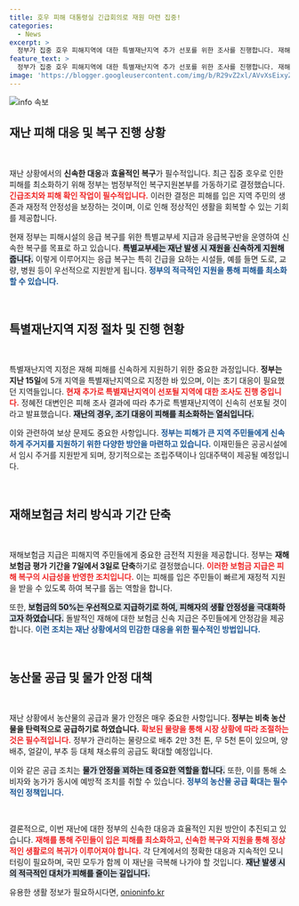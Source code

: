 ```yaml
---
title: 호우 피해 대통령실 긴급회의로 재원 마련 집중!
categories:
  - News
excerpt: >
  정부가 집중 호우 피해지역에 대한 특별재난지역 추가 선포를 위한 조사를 진행합니다. 재해보험금 평가 기간은 기존 7일에서 단축된 3일로 줄어져 신속한 지원을 약속합니다.
feature_text: >
  정부가 집중 호우 피해지역에 대한 특별재난지역 추가 선포를 위한 조사를 진행합니다. 재해보험금 평가 기간은 기존 7일에서 단축된 3일로 줄어져 신속한 지원을 약속합니다.
image: 'https://blogger.googleusercontent.com/img/b/R29vZ2xl/AVvXsEixyZcFfHzMRdzZMjFBmAUKJYCLCGyLL1o632UiGVXcaFdKo_bkvkuCioo0uUKlGfBVcT3P84aROyZIXSBEx3Aw5nCQ3pTgDom1WDC4m8eifvWiAmWEEVb4x6G_l8C0QH225ldMjyaFvpxGEBGNO37VmDTDMHGhJPq73UglMfDca1-0aw/s1600/blogspot.png'
---
```


<p><img src="https://blogger.googleusercontent.com/img/b/R29vZ2xl/AVvXsEixyZcFfHzMRdzZMjFBmAUKJYCLCGyLL1o632UiGVXcaFdKo_bkvkuCioo0uUKlGfBVcT3P84aROyZIXSBEx3Aw5nCQ3pTgDom1WDC4m8eifvWiAmWEEVb4x6G_l8C0QH225ldMjyaFvpxGEBGNO37VmDTDMHGhJPq73UglMfDca1-0aw/s1600/blogspot.png" alt="info 속보" /></p>

<h2 data-ke-size="size26">재난 피해 대응 및 복구 진행 상황</h2>

<p data-ke-size="size16">&nbsp;</p>

<p>재난 상황에서의 <b>신속한 대응</b>과 <b>효율적인 복구</b>가 필수적입니다. 최근 집중 호우로 인한 피해를 최소화하기 위해 정부는 범정부적인 복구지원본부를 가동하기로 결정했습니다. <b><span style="color: #ee2323;">긴급조치와 피해 확인 작업이 필수적입니다.</span></b> 이러한 결정은 피해를 입은 지역 주민의 생존과 재정적 안정성을 보장하는 것이며, 이로 인해 정상적인 생활을 회복할 수 있는 기회를 제공합니다. </p>

<p>현재 정부는 피해시설의 응급 복구를 위한 특별교부세 지급과 응급복구반을 운영하여 신속한 복구를 목표로 하고 있습니다. <b><span style="background-color: #21538527;">특별교부세는 재난 발생 시 재원을 신속하게 지원해 줍니다.</span></b> 이렇게 이루어지는 응급 복구는 특히 긴급을 요하는 시설들, 예를 들면 도로, 교량, 병원 등이 우선적으로 지원받게 됩니다. <b><span style="color: #1a5490;">정부의 적극적인 지원을 통해 피해를 최소화할 수 있습니다.</span></b></p>

<p data-ke-size="size16">&nbsp;</p>

<h2 data-ke-size="size26">특별재난지역 지정 절차 및 진행 현황</h2>

<p data-ke-size="size16">&nbsp;</p>

<p>특별재난지역 지정은 재해 피해를 신속하게 지원하기 위한 중요한 과정입니다. <b>정부는 지난 15일</b>에 5개 지역을 특별재난지역으로 지정한 바 있으며, 이는 초기 대응이 필요했던 지역들입니다. <b><span style="color: #ee2323;">현재 추가로 특별재난지역이 선포될 지역에 대한 조사도 진행 중입니다.</span></b> 정혜전 대변인은 피해 조사 결과에 따라 추가로 특별재난지역이 신속히 선포될 것이라고 발표했습니다. <b><span style="background-color: #21538527;">재난의 경우, 조기 대응이 피해를 최소화하는 열쇠입니다.</span></b> </p>

<p>이와 관련하여 보상 문제도 중요한 사항입니다. <b><span style="color: #1a5490;">정부는 피해가 큰 지역 주민들에게 신속하게 주거지를 지원하기 위한 다양한 방안을 마련하고 있습니다.</span></b> 이재민들은 공공시설에서 임시 주거를 지원받게 되며, 장기적으로는 조립주택이나 임대주택이 제공될 예정입니다.</p>

<p data-ke-size="size16">&nbsp;</p>

<h2 data-ke-size="size26">재해보험금 처리 방식과 기간 단축</h2>

<p data-ke-size="size16">&nbsp;</p>

<p>재해보험금 지급은 피해지역 주민들에게 중요한 금전적 지원을 제공합니다. 정부는 <b>재해보험금 평가 기간을 7일에서 3일로 단축</b>하기로 결정했습니다. <b><span style="color: #ee2323;">이러한 보험금 지급은 피해 복구의 시급성을 반영한 조치입니다.</span></b> 이는 피해를 입은 주민들이 빠르게 재정적 지원을 받을 수 있도록 하여 복구를 돕는 역할을 합니다. </p>

<p>또한, <b><span style="background-color: #21538527;">보험금의 50%는 우선적으로 지급하기로 하여, 피해자의 생활 안정성을 극대화하고자 하였습니다.</span></b> 돌발적인 재해에 대한 보험금 신속 지급은 주민들에게 안정감을 제공합니다. <b><span style="color: #1a5490;">이런 조치는 재난 상황에서의 민감한 대응을 위한 필수적인 방법입니다.</span></b></p>

<p data-ke-size="size16">&nbsp;</p>

<h2 data-ke-size="size26">농산물 공급 및 물가 안정 대책</h2>

<p data-ke-size="size16">&nbsp;</p>

<p>재난 상황에서 농산물의 공급과 물가 안정은 매우 중요한 사항입니다.<b> 정부는 비축 농산물을 탄력적으로 공급하기로 하였습니다.</b> <b><span style="color: #ee2323;">확보된 물량을 통해 시장 상황에 따라 조절하는 것은 필수적입니다.</span></b> 정부가 관리하는 물량으로 배추 2만 3천 톤, 무 5천 톤이 있으며, 양배추, 얼갈이, 부추 등 대체 채소류의 공급도 확대할 예정입니다. </p>

<p>이와 같은 공급 조치는 <b><span style="background-color: #21538527;">물가 안정을 꾀하는 데 중요한 역할을 합니다.</span></b> 또한, 이를 통해 소비자와 농가가 동시에 예방적 조치를 취할 수 있습니다. <b><span style="color: #1a5490;">정부의 농산물 공급 확대는 필수적인 정책입니다.</span></b></p>

<p data-ke-size="size16">&nbsp;</p>

<p>결론적으로, 이번 재난에 대한 정부의 신속한 대응과 효율적인 지원 방안이 추진되고 있습니다. <b><span style="color: #ee2323;">재해를 통해 주민들이 입은 피해를 최소화하고, 신속한 복구와 지원을 통해 정상적인 생활로의 복귀가 이루어져야 합니다.</span></b> 각 단계에서의 정확한 대응과 지속적인 모니터링이 필요하며, 국민 모두가 함께 이 재난을 극복해 나가야 할 것입니다. <b><span style="background-color: #21538527;">재난 발생 시의 적극적인 대처가 피해를 줄이는 길입니다.</span></b></p>
유용한 생활 정보가 필요하시다면, <a href="https://onioninfo.kr" rel="dofollow">onioninfo.kr</a>


